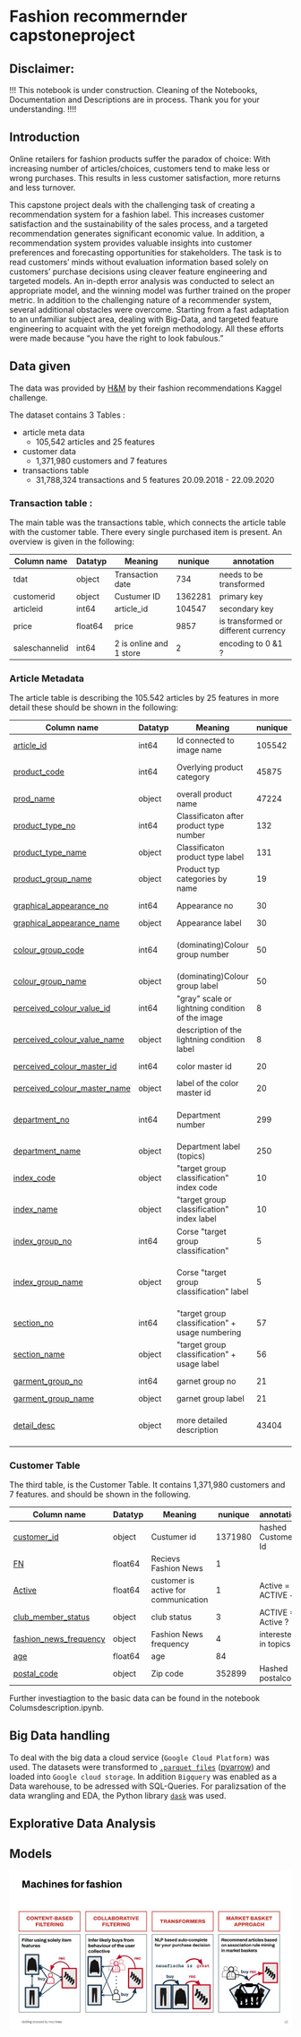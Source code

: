 
# Fashion recommernder capstoneproject

## Disclaimer: 

!!! This notebook is under construction. Cleaning of the Notebooks, Documentation and Descriptions are in process. Thank you for your understanding. !!!!

## Introduction

Online retailers for fashion products suffer the paradox of choice: With increasing number of articles/choices, customers tend to make less or wrong purchases. This results in less customer satisfaction, more returns and less turnover.

This capstone project deals with the challenging task of creating a recommendation system for a fashion label. This increases customer satisfaction and the sustainability of the sales process, and a targeted recommendation generates significant economic value. In addition, a recommendation system provides valuable insights into customer preferences and forecasting opportunities for stakeholders.
The task is to read customers’ minds without evaluation information based solely on customers’ purchase decisions using cleaver feature engineering and targeted models. An in-depth error analysis was conducted to select an appropriate model, and the winning model was further trained on the proper metric.
In addition to the challenging nature of a recommender system, several additional obstacles were overcome. Starting from a fast adaptation to an unfamiliar subject area, dealing with Big-Data, and targeted feature engineering to acquaint with the yet foreign methodology.
All these efforts were made because “you have the right to look fabulous.”

## Data given

The data was provided by [H&M](https://www.kaggle.com/competitions/h-and-m-personalized-fashion-recommendations/) by their fashion recommendations Kaggel challenge. 

The dataset contains 3 Tables : 

* article meta data
    * 105,542 articles and 25 features
* customer data
    * 1,371,980 customers and 7 features
* transactions table
    * 31,788,324 transactions and 5 features
        20.09.2018 - 22.09.2020

### Transaction table :

The main table was the transactions table, which connects the article table with the customer table. There every single purchased item is present. An overview is given in the following:

|Column name| Datatyp| Meaning | nunique| annotation|
|----------|-------| ---- |----|---|
|tdat |	object |	Transaction date|	734 | needs to be transformed|
|customerid |	object |	Custumer ID|	1362281| primary key|
|articleid |	int64|	article_id |	104547| secondary key|
|price |	float64 |	price | 	9857| is transformed or different currency|
|saleschannelid |	int64|	2 is online and 1 store|	2| encoding to 0 &1 ?|


### Article Metadata

The article table is describing the 105.542 articles by 25 features in more detail these should be shown in the following: 

|Column name| Datatyp| Meaning | nunique| annotation|
|----------|-------| ---- |----|---|
| [article_id](#articleid) 	|int64 | Id connected to image name| 105542| |
| [product_code](#productcode)	|int64| Overlying product category| 45875| Takes the first 7 digits of the article ID|
| [prod_name](#prodname)	|object |  overall product name | 47224| General product name|
|[product_type_no](#producttypeno)	|int64 | Classificaton after product type number| 132| -1 = unknown = NaN ? = 121||
|[product_type_name](#producttypename)	|object |Classificaton product type label| 131| 131 values + -1 for unknown |
|[product_group_name](#productgroupname)	|object | Product typ categories by name|19| 121 unknown |
| [graphical_appearance_no](#graphicalappearanceno)	| int64| Appearance no| 30| -1 = unknown = NaN ? = 52|
|[graphical_appearance_name](#graphicalappearancename)	|object| Appearance label| 30| |
| [colour_group_code](#colourgroupcode)	|int64| (dominating)Colour group number|50| No closed numbers i.e. 18, 24-29, 34-39 etc. is missing|
| [colour_group_name](#colourgroupname)	|object| (dominating)Colour group label| 50| |
|[perceived_colour_value_id](#perceivedcolourvalueid)	|int64| "gray" scale or lightning condition of the image| 8 | -1 = unknown = NaN? = 28|
|[perceived_colour_value_name](#perceivedcolourvaluename)	|object| description of the lightning condition label| 8 | | |
|[perceived_colour_master_id](#perceivedcolourmasterid)	|int64|color master id | 20 | 17 is missing and -1 = unknown|
|[perceived_colour_master_name](#perceivedcolourmastername)	|object|  label of the color master id |20 | 
|[department_no](#departmentno)	|int64| Department number| 299| More than one department might be responsible for  a certain topic| 
|[department_name](#departmentname)	|object| Department label (topics) |250| |
|[index_code](#indexcode)	|object| "target group classification" index code| 10| A-F|
|[index_name](#indexname)	|object| "target group classification"  index label | 10 | Ladieswear, Menswear etc.| 
|[index_group_no](#indexgroupno)	|int64| Corse "target group classification"  |5| 1,2,3,4,26|
| [index_group_name](#indexgroupname)	|object| Corse "target group classification"  label | 5|  'Ladieswear' = 1 ,'Divided' =2,'Menswear'=3 'Baby/Children' = 4 , 'Sport' =26|
| [section_no](#sectionno)	|int64| "target group classification" + usage numbering| 57| not a closed numbering|
| [section_name](#sectionname)	|object| "target group classification" + usage label| 56| -1 is missing|
| [garment_group_no](#garmentgroupno)	|int64| garnet group no| 21|1002,  1003, 1007 ...1025| 
| [garment_group_name](#garmentgroupname)	|object|garnet group label|21 | | 
| [detail_desc](#detaildesc)	|object| more detailed description| 43404| so not every item as an individual description and 416 NaN values|


### Customer Table

The third table, is the Customer Table. It contains  1,371,980 customers and 7 features. and should be shown in the following. 

|Column name| Datatyp| Meaning | nunique| annotation|
|----------|-------| ---- |----|---|
|[customer_id](#customerid) |	object|	Custumer id|	1371980| hashed Customer Id|
|[FN](#fn)	|float64	|Recievs Fashion News|	1|
|[Active](#active) |	float64	|customer is active for communication|	1| Active = ACTIVE $\downarrow$|
|[club_member_status](#clubmemberstatus)	|object|	club status |	3| ACTIVE = Active ? $\uparrow$|
|[fashion_news_frequency](#fashionnewsfrequency)|	object	|Fashion News frequency	|4| interested in topics |
|[age](#age())	|float64|	age |	84| |
|[postal_code](#postalcode) |object|	Zip code |	352899| Hashed postalcode|

Further investiagtion to the basic data can be found in the notebook Columsdescription.ipynb. 


## Big Data handling

To deal with the big data a cloud service (```Google Cloud Platform)``` was used. The datasets were transformed to [```.parquet files```](https://parquet.apache.org/) ([pyarrow](https://arrow.apache.org/docs/python/index.html)) and loaded into ```Google cloud storage```. In addition ```Bigquery``` was enabled as a Data warehouse, to be adressed with SQL-Queries. For paralizsation of the data wrangling and EDA, the Python library [```dask```](https://dask.org/) was used. 

## Explorative Data Analysis

## Models

![](./images/Models.jpg)
